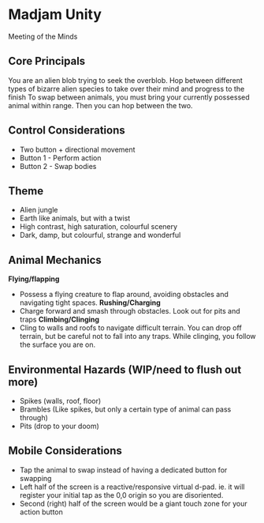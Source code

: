 # Madjam Unity
Meeting of the Minds

## Core Principals
You are an alien blob trying to seek the overblob. Hop between different types of bizarre alien species to take over their mind and progress to the finish
To swap between animals, you must bring your currently possessed animal within range. Then you can hop between the two.

## Control Considerations
* Two button + directional movement
* Button 1 - Perform action
* Button 2 - Swap bodies

## Theme
* Alien jungle
* Earth like animals, but with a twist
* High contrast, high saturation, colourful scenery
* Dark, damp, but colourful, strange and wonderful

## Animal Mechanics
**Flying/flapping**
* Possess a flying creature to flap around, avoiding obstacles and navigating tight spaces. 
**Rushing/Charging**
* Charge forward and smash through obstacles. Look out for pits and traps
**Climbing/Clinging**
* Cling to walls and roofs to navigate difficult terrain. You can drop off terrain, but be careful not to fall into any traps. While clinging, you follow the surface you are on.

## Environmental Hazards (WIP/need to flush out more)
* Spikes (walls, roof, floor)
* Brambles (Like spikes, but only a certain type of animal can pass through)
* Pits (drop to your doom)

## Mobile Considerations
* Tap the animal to swap instead of having a dedicated button for swapping
* Left half of the screen is a reactive/responsive virtual d-pad. ie. it will register your initial tap as the 0,0 origin so you are disoriented. 
* Second (right) half of the screen would be a giant touch zone for your action button
